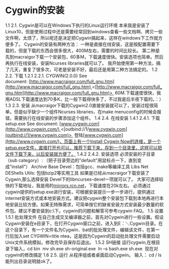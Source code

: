 # Cygwin的安装

1.1 2.1. Cygwin是可以在Windows下执行的Linux运行环境
本来我是安装了Linux10，但是使用过程中还是需要经常回到windows查看一些文档啊、拷贝一些文件啊，太烦了，所以呢还是决定把Cygwin搞起来，这样在windows下工作就方便多了。
Cygwin的安装有两种方法：
一种是直接在线安装，这是按配置需要下载的，但是下载的东西会很多很大，400M左右，需要的时间比较长。
第二种是先到macraigor下载一个安装包，60多M，下载速度很快。安装选项也简单。然后再执行在线安装，安装Ncurses libraries就可以了。
我开始使用第一种方法，搞了几天，重复了很多次，可老是安装不好，最后还是用第二种方法搞定的。
1.2 2.2. 下载
1.2.1 2.2.1. CYGWIN(2.0.0)
See document: [http://www.macraigor.com/full_gnu.htm](http://www.macraigor.com/full_gnu.htm) <[http://www.macraigor.com/full_gnu.htm](http://www.macraigor.com/full_gnu.htm)> 
60M.下载速度很快，我用ADSL下载速度达到70多K，比一般下载得快多了，不过我是后半夜下载的。：）
1.3 2.3. 安装
从macraigor下载的Cygwin2.0直接安装就可以了，安装过程很简单。但是似乎缺少一个组件Ncurses libraries，在make menuconfig的时候会报错，需要执行在线安装的步骤添加这个组件。
1.4 2.4. 在线安装
1.4.1 2.4.1. 下载setup.exe
See document: [www.cygwin.com](http://www.cygwin.com/) <[outbind://1/www.cygwin.com](outbind://1/www.cygwin.com)> 
登陆[www.cygwin.com](http://www.cygwin.com/)，页面上有一个Install Cygwin Now的连接，是一个setup.exe文件，直接打开也可以，推荐下载下来，存到一个目录里，这样可以把文件下载下来，以后安装就方便了。
1.4.2 2.4.2. 安装选项
必须安装的子目录（sub category）: （把子目录旁边的”default”用鼠标点一下，直到变成”install”）
Archive
Base
Devel：包括gcc、make等编译工具
Libs
Net
DEShells
Utils: 包括bzip2等实用工具
如果是已经从macraigor下载安装了Cygwin,那么选择安装 Devel下的libncurses-devel一项就可以了。
大家可选择较快的下载地址，我是用的[mirrors.rcn.net](http://mirrors.rcn.net/)，下载速度在20k左右。
必须通过cygwin提供的setup.exe进行安装，可根据安装提示一步一步进行，提供通过internet安装方式或本地安装方式。建议把cygwin整个安装包下载到本地再进行本地安装比较方便。如果无特殊需求，可简单按它的缺省安装方式安装最少数量的软件包。建议不要安装到c:\下。cygwin的问题和解答可参考cygwin FAQ。
1.5 设置
1.5.1 批处理文件
在自己生成交叉编译器之前，首先对Cygwin进行一些设置。假设Cygwin安装在e目录下，在打开Cygwin窗口之前，进入到E：＼Cygwin目录。在这个目录下，有一个文件名为Cygwin．bat的批处理文件，编辑该文件，在第一行后加入set CYGWIN=title ntea，这是因为Cygwin的启动批处理文件需要启动Unix文件系统模拟。修改完毕且保存后退出。
1.5.2 SH链接
运行cygwin,在根目录下输入，cd bin 
mv sh.exe sh-original.exe 
ln –s bash.exe sh.exe 
现在对cygwin的修改搞定
1.6 2.5. 运行
从程序组或者桌面启动Cygwin。
输入：
cd /
ls
能列出目录说明就ok了。